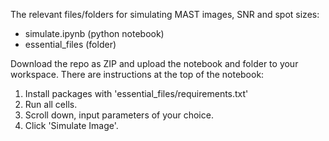 The relevant files/folders for simulating MAST images, SNR and spot sizes:
* simulate.ipynb (python notebook)
* essential_files (folder)

Download the repo as ZIP and upload the notebook and folder to your workspace.
There are instructions at the top of the notebook:
1. Install packages with 'essential_files/requirements.txt'
2. Run all cells.
3. Scroll down, input parameters of your choice.
4. Click 'Simulate Image'.
